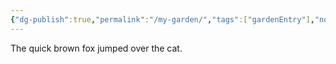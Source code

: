 ```yaml
---
{"dg-publish":true,"permalink":"/my-garden/","tags":["gardenEntry"],"noteIcon":""}
---
```


The quick brown fox jumped over the cat.

